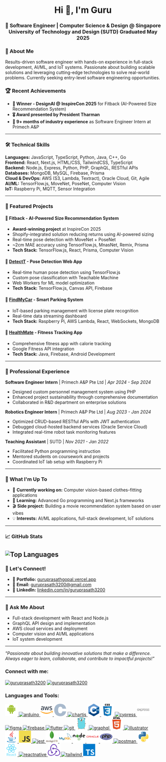 <h1 align="center">Hi 👋, I'm Guru</h1>
<h3 align="center">💼 Software Engineer | Computer Science & Design @ Singapore University of Technology and Design (SUTD) Graduated May 2025 </h3>

### 💼 About Me
Results-driven software engineer with hands-on experience in full-stack development, AI/ML, and IoT systems. Passionate about building scalable solutions and leveraging cutting-edge technologies to solve real-world problems. Currently seeking entry-level software engineering opportunities.

### 🏆 Recent Achievements
- **🥇 Winner - DesignAI @ InspireCon 2025** for Fitback (AI-Powered Size Recommendation System)
- **🎖️ Award presented by President Tharman**
- **💼 9+ months of industry experience** as Software Engineer Intern at Primech A&P

---

### 🛠️ Technical Skills

**Languages:** JavaScript, TypeScript, Python, Java, C++, Go  
**Frontend:** React, Next.js, HTML/CSS, TailwindCSS, TypeScript  
**Backend:** Node.js, Express, Python, PHP, GraphQL, RESTful APIs  
**Databases:** MongoDB, MySQL, Firebase, Prisma  
**Cloud & DevOps:** AWS (S3, Lambda, Textract), Oracle Cloud, Git, Agile  
**AI/ML:** TensorFlow.js, MoveNet, PoseNet, Computer Vision  
**IoT:** Raspberry Pi, MQTT, Sensor Integration  

---

### 🌟 Featured Projects

#### 🎯 **Fitback** - AI-Powered Size Recommendation System
- **Award-winning project** at InspireCon 2025
- Shopify-integrated solution reducing returns using AI-powered sizing
- Real-time pose detection with MoveNet + PoseNet
- ~2cm MAE accuracy using TensorFlow.js, MnasNet, Remix, Prisma
- **Tech Stack:** TensorFlow.js, React, Prisma, Computer Vision

#### 🤖 **[DetectT](https://github.com/Collaboration95/DetectT)** - Pose Detection Web App
- Real-time human pose detection using TensorFlow.js
- Custom pose classification with Teachable Machine
- Web Workers for ML model optimization
- **Tech Stack:** TensorFlow.js, Canvas API, Firebase


#### 🚗 **[FindMyCar](https://github.com/Collaboration95/FindMyCar_50.046)** - Smart Parking System
- IoT-based parking management with license plate recognition
- Real-time data streaming dashboard
- **Tech Stack:** Raspberry Pi, AWS Lambda, React, WebSockets, MongoDB

#### 💪 **[HealthMate](https://github.com/Collaboration95/HealthMate)** - Fitness Tracking App
- Comprehensive fitness app with calorie tracking
- Google Fitness API integration
- **Tech Stack:** Java, Firebase, Android Development
---

### 💼 Professional Experience

**Software Engineer Intern** | Primech A&P Pte Ltd | *Apr 2024 - Sep 2024*
- Designed custom personnel management system using PHP
- Enhanced project sustainability through comprehensive documentation
- Collaborated in R&D department on enterprise solutions

**Robotics Engineer Intern** | Primech A&P Pte Ltd | *Aug 2023 - Jan 2024*
- Optimized CRUD-based RESTful APIs with JWT authentication
- Debugged cloud-hosted backend services (Oracle Service Cloud)
- Integrated real-time robot task monitoring features

**Teaching Assistant** | SUTD | *Nov 2021 - Jan 2022*
- Facilitated Python programming instruction
- Mentored students on coursework and projects
- Coordinated IoT lab setup with Raspberry Pi

---

### 🎯 What I'm Up To

- 🔭 **Currently working on:** Computer vision-based clothes-fitting applications
- 🌱 **Learning:** Advanced Go programming and Next.js frameworks
- 🎬 **Side project:** Building a movie recommendation system based on user vibes
- 💡 **Interests:** AI/ML applications, full-stack development, IoT solutions

---

### 📈 GitHub Stats
![Top Languages](https://github-readme-stats.vercel.app/api/top-langs/?username=Collaboration95&layout=compact&theme=radical)
---

### 🤝 Let's Connect!

- 💼 **Portfolio:** [guruprasathgopal.vercel.app](https://guruprasathgopal.vercel.app/)
- 💌 **Email:** guruprasath3200@gmail.com
- 🔗 **LinkedIn:** [linkedin.com/in/guruprasath3200](https://www.linkedin.com/in/guruprasath3200/)
---

### 💬 Ask Me About
- Full-stack development with React and Node.js
- GraphQL API design and implementation
- AWS cloud services and deployment
- Computer vision and AI/ML applications
- IoT system development
---

*"Passionate about building innovative solutions that make a difference. Always eager to learn, collaborate, and contribute to impactful projects!"*

<h3 align="left">Connect with me:</h3>
<p align="left">
<a href="https://linkedin.com/in/guruprasath3200" target="blank"><img align="center" src="https://raw.githubusercontent.com/rahuldkjain/github-profile-readme-generator/master/src/images/icons/Social/linked-in-alt.svg" alt="guruprasath3200" height="30" width="40" /></a>
<a href="https://instagram.com/guruprasath3200" target="blank"><img align="center" src="https://raw.githubusercontent.com/rahuldkjain/github-profile-readme-generator/master/src/images/icons/Social/instagram.svg" alt="guruprasath3200" height="30" width="40" /></a>
</p>

<h3 align="left">Languages and Tools:</h3>
<p align="left"> <a href="https://developer.android.com" target="_blank" rel="noreferrer"> <img src="https://raw.githubusercontent.com/devicons/devicon/master/icons/android/android-original-wordmark.svg" alt="android" width="40" height="40"/> </a> <a href="https://www.arduino.cc/" target="_blank" rel="noreferrer"> <img src="https://cdn.worldvectorlogo.com/logos/arduino-1.svg" alt="arduino" width="40" height="40"/> </a> <a href="https://aws.amazon.com" target="_blank" rel="noreferrer"> <img src="https://raw.githubusercontent.com/devicons/devicon/master/icons/amazonwebservices/amazonwebservices-original-wordmark.svg" alt="aws" width="40" height="40"/> </a> <a href="https://www.cprogramming.com/" target="_blank" rel="noreferrer"> <img src="https://raw.githubusercontent.com/devicons/devicon/master/icons/c/c-original.svg" alt="c" width="40" height="40"/> </a> <a href="https://www.chartjs.org" target="_blank" rel="noreferrer"> <img src="https://www.chartjs.org/media/logo-title.svg" alt="chartjs" width="40" height="40"/> </a> <a href="https://www.w3schools.com/cpp/" target="_blank" rel="noreferrer"> <img src="https://raw.githubusercontent.com/devicons/devicon/master/icons/cplusplus/cplusplus-original.svg" alt="cplusplus" width="40" height="40"/> </a> <a href="https://www.w3schools.com/css/" target="_blank" rel="noreferrer"> <img src="https://raw.githubusercontent.com/devicons/devicon/master/icons/css3/css3-original-wordmark.svg" alt="css3" width="40" height="40"/> </a> <a href="https://www.cypress.io" target="_blank" rel="noreferrer"> <img src="https://raw.githubusercontent.com/simple-icons/simple-icons/6e46ec1fc23b60c8fd0d2f2ff46db82e16dbd75f/icons/cypress.svg" alt="cypress" width="40" height="40"/> </a> <a href="https://expressjs.com" target="_blank" rel="noreferrer"> <img src="https://raw.githubusercontent.com/devicons/devicon/master/icons/express/express-original-wordmark.svg" alt="express" width="40" height="40"/> </a> <a href="https://www.figma.com/" target="_blank" rel="noreferrer"> <img src="https://www.vectorlogo.zone/logos/figma/figma-icon.svg" alt="figma" width="40" height="40"/> </a> <a href="https://firebase.google.com/" target="_blank" rel="noreferrer"> <img src="https://www.vectorlogo.zone/logos/firebase/firebase-icon.svg" alt="firebase" width="40" height="40"/> </a> <a href="https://flutter.dev" target="_blank" rel="noreferrer"> <img src="https://www.vectorlogo.zone/logos/flutterio/flutterio-icon.svg" alt="flutter" width="40" height="40"/> </a> <a href="https://git-scm.com/" target="_blank" rel="noreferrer"> <img src="https://www.vectorlogo.zone/logos/git-scm/git-scm-icon.svg" alt="git" width="40" height="40"/> </a> <a href="https://golang.org" target="_blank" rel="noreferrer"> <img src="https://raw.githubusercontent.com/devicons/devicon/master/icons/go/go-original.svg" alt="go" width="40" height="40"/> </a> <a href="https://graphql.org" target="_blank" rel="noreferrer"> <img src="https://www.vectorlogo.zone/logos/graphql/graphql-icon.svg" alt="graphql" width="40" height="40"/> </a> <a href="https://www.w3.org/html/" target="_blank" rel="noreferrer"> <img src="https://raw.githubusercontent.com/devicons/devicon/master/icons/html5/html5-original-wordmark.svg" alt="html5" width="40" height="40"/> </a> <a href="https://www.adobe.com/in/products/illustrator.html" target="_blank" rel="noreferrer"> <img src="https://www.vectorlogo.zone/logos/adobe_illustrator/adobe_illustrator-icon.svg" alt="illustrator" width="40" height="40"/> </a> <a href="https://www.java.com" target="_blank" rel="noreferrer"> <img src="https://raw.githubusercontent.com/devicons/devicon/master/icons/java/java-original.svg" alt="java" width="40" height="40"/> </a> <a href="https://developer.mozilla.org/en-US/docs/Web/JavaScript" target="_blank" rel="noreferrer"> <img src="https://raw.githubusercontent.com/devicons/devicon/master/icons/javascript/javascript-original.svg" alt="javascript" width="40" height="40"/> </a> <a href="https://jestjs.io" target="_blank" rel="noreferrer"> <img src="https://www.vectorlogo.zone/logos/jestjsio/jestjsio-icon.svg" alt="jest" width="40" height="40"/> </a> <a href="https://www.mongodb.com/" target="_blank" rel="noreferrer"> <img src="https://raw.githubusercontent.com/devicons/devicon/master/icons/mongodb/mongodb-original-wordmark.svg" alt="mongodb" width="40" height="40"/> </a> <a href="https://www.mysql.com/" target="_blank" rel="noreferrer"> <img src="https://raw.githubusercontent.com/devicons/devicon/master/icons/mysql/mysql-original-wordmark.svg" alt="mysql" width="40" height="40"/> </a> <a href="https://nodejs.org" target="_blank" rel="noreferrer"> <img src="https://raw.githubusercontent.com/devicons/devicon/master/icons/nodejs/nodejs-original-wordmark.svg" alt="nodejs" width="40" height="40"/> </a> <a href="https://www.oracle.com/" target="_blank" rel="noreferrer"> <img src="https://raw.githubusercontent.com/devicons/devicon/master/icons/oracle/oracle-original.svg" alt="oracle" width="40" height="40"/> </a> <a href="https://www.php.net" target="_blank" rel="noreferrer"> <img src="https://raw.githubusercontent.com/devicons/devicon/master/icons/php/php-original.svg" alt="php" width="40" height="40"/> </a> <a href="https://postman.com" target="_blank" rel="noreferrer"> <img src="https://www.vectorlogo.zone/logos/getpostman/getpostman-icon.svg" alt="postman" width="40" height="40"/> </a> <a href="https://www.python.org" target="_blank" rel="noreferrer"> <img src="https://raw.githubusercontent.com/devicons/devicon/master/icons/python/python-original.svg" alt="python" width="40" height="40"/> </a> <a href="https://reactjs.org/" target="_blank" rel="noreferrer"> <img src="https://raw.githubusercontent.com/devicons/devicon/master/icons/react/react-original-wordmark.svg" alt="react" width="40" height="40"/> </a> <a href="https://reactnative.dev/" target="_blank" rel="noreferrer"> <img src="https://reactnative.dev/img/header_logo.svg" alt="reactnative" width="40" height="40"/> </a> <a href="https://redux.js.org" target="_blank" rel="noreferrer"> <img src="https://raw.githubusercontent.com/devicons/devicon/master/icons/redux/redux-original.svg" alt="redux" width="40" height="40"/> </a> <a href="https://tailwindcss.com/" target="_blank" rel="noreferrer"> <img src="https://www.vectorlogo.zone/logos/tailwindcss/tailwindcss-icon.svg" alt="tailwind" width="40" height="40"/> </a> <a href="https://www.typescriptlang.org/" target="_blank" rel="noreferrer"> <img src="https://raw.githubusercontent.com/devicons/devicon/master/icons/typescript/typescript-original.svg" alt="typescript" width="40" height="40"/> </a> </p>
